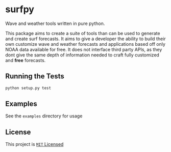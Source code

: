 # surfpy

Wave and weather tools written in pure python. 

This package aims to create a suite of tools than can be used to generate and create surf forecasts. It aims to give a developer the ability to build their own customize wave and weather forecasts and applications based off only NOAA data available for free. It does not interface third party APIs, as they dont give the same depth of information needed to craft fully customized and **free** forecasts. 

## Running the Tests

```bash
python setup.py test
```

## Examples

See the `examples` directory for usage

## License

This project is [`MIT` Licensed](LICENSE)
